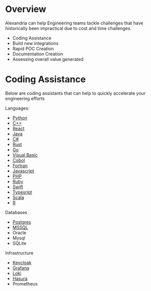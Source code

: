 # Overview

Alexandria can help Engineering teams tackle challenges that have historically been impractical due to cost and time challenges. 

* Coding Assistance
* Build new integrations
* Rapid POC Creation
* Documentation Creation
* Assessing overall value generated


# Coding Assistance

Below are coding assistants that can help to quickly accelerate your engineering efforts

Languages: 

* [Python](python)
* [C++](cpp)
* [React](react)
* [Java](java)
* [C#](c-sharp)
* [Rust](rust)
* [Go](go)
* [Visual Basic](visual-basic)
* [Cobol](cobol)
* [Fortran](fortran)
* [Javascript](javascript)
* [PHP](php)
* [Ruby](ruby)
* [Swift](swift)
* [Typesript](typescript)
* [Scala](scala)
* [R](r)

Databases

* [Postgres](postgres)
* [MSSQL](mssql)
* Oracle
* Mysql
* SQLite

Infrastructure

* [Keycloak](keycloak)
* [Grafana](grafana)
* [Loki](loki)
* [Hasura](hasura)
* Prometheus

